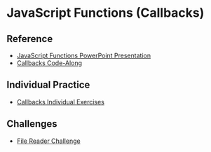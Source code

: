 # JavaScript Functions (Callbacks)

## Reference
- <a href="JavaScriptFunctions.pptx" target="_blank">JavaScript Functions PowerPoint Presentation</a>
- [Callbacks Code-Along](CallbacksCodeAlong.md)

## Individual Practice
- [Callbacks Individual Exercises](CallbacksIndividualExercises.md)

## Challenges
- [File Reader Challenge](FileReaderChallenge.md)